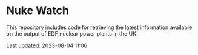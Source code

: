 # Nuke Watch

This repository includes code for retrieving the latest information available on the output of EDF nuclear power plants in the UK.

Last updated: 2023-08-04 11:06